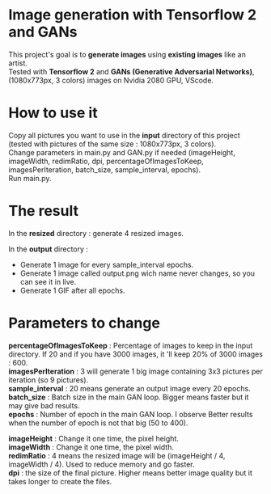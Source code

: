 # Image generation with Tensorflow 2 and GANs
This project's goal is to **generate images** using **existing images** like an artist.  
Tested with **Tensorflow 2** and **GANs (Generative Adversarial Networks)**, (1080x773px, 3 colors) images on Nvidia 2080 GPU, VScode.

# How to use it
Copy all pictures you want to use in the **input** directory of this project (tested with pictures of the same size : 1080x773px, 3 colors).  
Change parameters in main.py and GAN.py if needed (imageHeight, imageWidth, redimRatio, dpi, percentageOfImagesToKeep, imagesPerIteration, batch_size, sample_interval, epochs).  
Run main.py.  

# The result
In the **resized** directory : generate 4 resized images.  

In the **output** directory :  
- Generate 1 image for every sample_interval epochs.  
- Generate 1 image called output.png wich name never changes, so you can see it in live.  
- Generate 1 GIF after all epochs.

# Parameters to change
**percentageOfImagesToKeep** : Percentage of images to keep in the input directory. If 20 and if you have 3000 images, it 'll keep 20% of 3000 images : 600.  
**imagesPerIteration** : 3 will generate 1 big image containing 3x3 pictures per iteration (so 9 pictures).  
**sample_interval** : 20 means generate an output image every 20 epochs.  
**batch_size** : Batch size in the main GAN loop. Bigger means faster but it may give bad results.  
**epochs** : Number of epoch in the main GAN loop. I observe Better results when the number of epoch is not that big (50 to 400). 

**imageHeight** : Change it one time, the pixel height.  
**imageWidth** : Change it one time, the pixel width.  
**redimRatio** : 4 means the resized image will be (imageHeight / 4, imageWidth / 4). Used to reduce memory and go faster.  
**dpi** : the size of the final picture. Higher means better image quality but it takes longer to create the files.  
